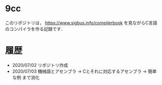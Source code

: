 # 9cc
このリポジトリは，
https://www.sigbus.info/compilerbook
を見ながらC言語のコンパイラを作る記録です．


# 履歴

- 2020/07/02 リポジトリ作成
- 2020/07/03 機械語とアセンブラ → Cとそれに対応するアセンブラ → 簡単な例 まで消化